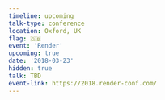 ```yaml
---
timeline: upcoming
talk-type: conference
location: Oxford, UK
flag: 🇬🇧
event: 'Render'
upcoming: true
date: '2018-03-23'
hidden: true
talk: TBD
event-link: https://2018.render-conf.com/
---
```

